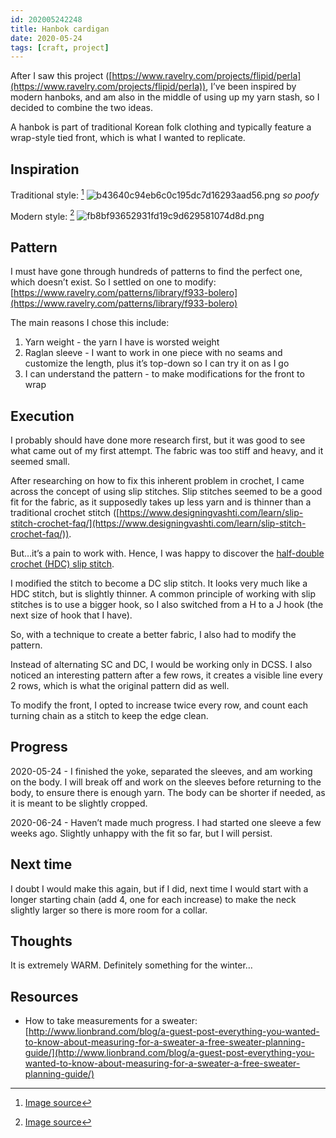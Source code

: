 ```yaml
---
id: 202005242248
title: Hanbok cardigan
date: 2020-05-24
tags: [craft, project]
---
```


After I saw this project ([https://www.ravelry.com/projects/flipid/perla](https://www.ravelry.com/projects/flipid/perla)), I’ve been inspired by modern hanboks, and am also in the middle of using up my yarn stash, so I decided to combine the two ideas.

A hanbok is part of traditional Korean folk clothing and typically feature a wrap-style tied front, which is what I wanted to replicate.

## Inspiration
Traditional style: [^1]
![b43640c94eb6c0c195dc7d16293aad56.png](eyebrowhairs.zettel.page\static\images\b43640c94eb6c0c195dc7d16293aad56.png)
*so poofy*

Modern style: [^2]
![fb8bf93652931fd19c9d629581074d8d.png](eyebrowhairs.zettel.page\static\images\fb8bf93652931fd19c9d629581074d8d.png)

## Pattern
I must have gone through hundreds of patterns to find the perfect one, which doesn’t exist. 
So I settled on one to modify: [https://www.ravelry.com/patterns/library/f933-bolero](https://www.ravelry.com/patterns/library/f933-bolero)

The main reasons I chose this include:
1. Yarn weight - the yarn I have is worsted weight
2. Raglan sleeve - I want to work in one piece with no seams and customize the length, plus it’s top-down so I can try it on as I go
3. I can understand the pattern  - to make modifications for the front to wrap

## Execution
I probably should have done more research first, but it was good to see what came out of my first attempt. The fabric was too stiff and heavy, and it seemed small.

After researching on how to fix this inherent problem in crochet, I came across the concept of using slip stitches. Slip stitches seemed to be a good fit for the fabric, as it supposedly takes up less yarn and is thinner than a traditional crochet stitch ([https://www.designingvashti.com/learn/slip-stitch-crochet-faq/](https://www.designingvashti.com/learn/slip-stitch-crochet-faq/)). 

But…it’s a pain to work with. Hence, I was happy to discover the [half-double crochet (HDC) slip stitch](https://daisyfarmcrafts.com/half-double-slip-stitch/).

I modified the stitch to become a DC slip stitch. It looks very much like a HDC stitch, but is slightly thinner. A common principle of working with slip stitches is to use a bigger hook, so I also switched from a H to a J hook (the next size of hook that I have).

So, with a technique to create a better fabric, I also had to modify the pattern. 

Instead of alternating SC and DC, I would be working only in DCSS. I also noticed an interesting pattern after a few rows, it creates a visible line every 2 rows, which is what the original pattern did as well.

To modify the front, I opted to increase twice every row, and count each turning chain as a stitch to keep the edge clean.

## Progress
2020-05-24 - I finished the yoke, separated the sleeves, and am working on the body. I will break off and work on the sleeves before returning to the body, to ensure there is enough yarn. The body can be shorter if needed, as it is meant to be slightly cropped.

2020-06-24 - Haven’t made much progress. I had started one sleeve a few weeks ago. Slightly unhappy with the fit so far, but I will persist.

## Next time
I doubt I would make this again, but if I did, next time I would start with a longer starting chain (add 4, one for each increase) to make the neck slightly larger so there is more room for a collar.

## Thoughts
It is extremely WARM. Definitely something for the winter…

## Resources
- How to take measurements for a sweater: [http://www.lionbrand.com/blog/a-guest-post-everything-you-wanted-to-know-about-measuring-for-a-sweater-a-free-sweater-planning-guide/](http://www.lionbrand.com/blog/a-guest-post-everything-you-wanted-to-know-about-measuring-for-a-sweater-a-free-sweater-planning-guide/)

[^1]: [Image source](http://2.bp.blogspot.com/-dYDlWa-A3HY/UICgNK1LjcI/AAAAAAAAAZo/HpZllXYV95k/s400/hanbok22.jpg)
[^2]: [Image source](https://www.kojabeauty.com/wp-content/uploads/2017/10/Korean-Fashion-Modern-Casual-Hanbok-Style-6.jpg)
